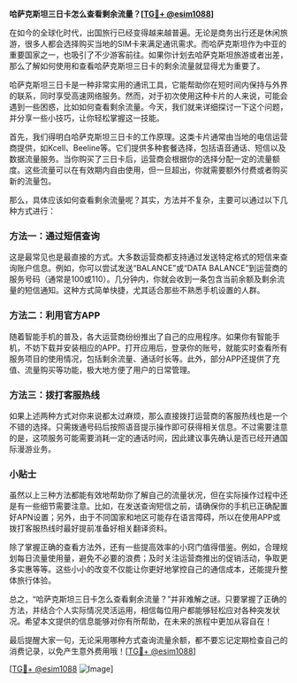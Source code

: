 **哈萨克斯坦三日卡怎么查看剩余流量？[[TG💪+ @esim1088](https://t.me/s/esim1088)]**

在如今的全球化时代，出国旅行已经变得越来越普遍。无论是商务出行还是休闲旅游，很多人都会选择购买当地的SIM卡来满足通讯需求。而哈萨克斯坦作为中亚的重要国家之一，也吸引了不少游客前往。如果你计划去哈萨克斯坦旅游或者出差，那么了解如何使用和查看哈萨克斯坦三日卡的剩余流量就显得尤为重要了。

哈萨克斯坦三日卡是一种非常实用的通讯工具，它能帮助你在短时间内保持与外界的联系，同时享受高速网络服务。然而，对于初次使用这种卡片的人来说，可能会遇到一些困惑，比如如何查看剩余流量。今天，我们就来详细探讨一下这个问题，并分享一些小技巧，让你轻松掌握这一技能。

首先，我们得明白哈萨克斯坦三日卡的工作原理。这类卡片通常由当地的电信运营商提供，如Kcell、Beeline等。它们提供多种套餐选择，包括语音通话、短信以及数据流量服务。当你购买了三日卡后，运营商会根据你的选择分配一定的流量额度。这些流量可以在有效期内自由使用，但一旦超出，你就需要额外付费或者购买新的流量包。

那么，具体应该如何查看剩余流量呢？其实，方法并不复杂，主要可以通过以下几种方式进行：

### 方法一：通过短信查询

这是最常见也是最直接的方式。大多数运营商都支持通过发送特定格式的短信来查询账户信息。例如，你可以尝试发送“BALANCE”或“DATA BALANCE”到运营商的服务号码（通常是100或110）。几分钟内，你就会收到一条包含当前余额及剩余流量的短信通知。这种方式简单快捷，尤其适合那些不熟悉手机设置的人群。

### 方法二：利用官方APP

随着智能手机的普及，各大运营商纷纷推出了自己的应用程序。如果你有智能手机，不妨下载并安装相应的APP。打开应用后，登录你的账号，就能实时查看所有服务项目的使用情况，包括剩余流量、通话时长等。此外，部分APP还提供了充值、流量购买等功能，极大地方便了用户的日常管理。

### 方法三：拨打客服热线

如果上述两种方式对你来说都太过麻烦，那么直接拨打运营商的客服热线也是一个不错的选择。只需拨通号码后按照语音提示操作即可获得相关信息。不过需要注意的是，这项服务可能需要消耗一定的通话时间，因此建议事先确认是否已经开通国际漫游业务。

### 小贴士

虽然以上三种方法都能有效地帮助你了解自己的流量状况，但在实际操作过程中还是有一些细节需要注意。比如，在发送查询短信之前，请确保你的手机已正确配置好APN设置；另外，由于不同国家和地区可能存在语言障碍，所以在使用APP或拨打客服热线时最好提前准备好相关翻译资料。

除了掌握正确的查看方法外，还有一些提高效率的小窍门值得借鉴。例如，合理规划每日流量使用量，避免不必要的浪费；及时关注运营商推出的促销活动，争取更多实惠等等。这些小小的改变不仅能让你更好地掌控自己的通信成本，还能提升整体旅行体验。

总之，“哈萨克斯坦三日卡怎么查看剩余流量？”并非难解之谜。只要掌握了正确的方法，并结合个人实际情况灵活运用，相信每位用户都能够轻松应对各种突发状况。希望本文提供的信息能够对你有所帮助，在未来的旅程中更加从容自在！

最后提醒大家一句，无论采用哪种方式查询流量余额，都不要忘记定期检查自己的消费记录，以免产生意外费用哦！[[TG💪+ @esim1088](https://t.me/s/esim1088)] 

[[TG💪+ @esim1088](https://t.me/s/esim1088) ![Image](https://i.postimg.cc/4NQfJmqS/Snipaste-2025-05-13-00-14-12.png)]
